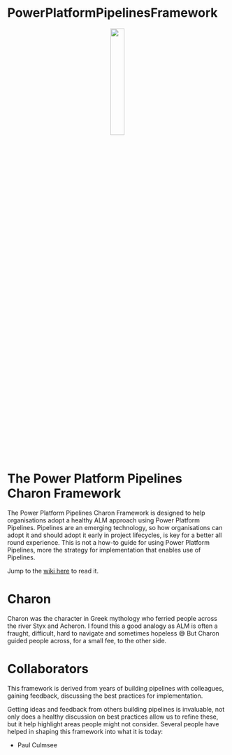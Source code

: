 # PowerPlatformPipelinesFramework

<p align="center">
<img src="https://github.com/user-attachments/assets/eaa6b229-ea1c-4c7b-a959-0b8568c330d9" width="25%" height="25%">
</p>


# The Power Platform Pipelines Charon Framework
The Power Platform Pipelines Charon Framework is designed to help organisations adopt a healthy ALM approach using Power Platform Pipelines. Pipelines are an emerging technology, so how organisations can adopt it and should adopt it early in project lifecycles, is key for a better all round experience. This is not a how-to guide for using Power Platform Pipelines, more the strategy for implementation that enables use of Pipelines.

Jump to the [wiki here](https://github.com/MattCollins-Jones/PowerPlatformPipelinesCharonFramework/wiki) to read it.

# Charon
Charon was the character in Greek mythology who ferried people across the river Styx and Acheron. I found this a good analogy as ALM is often a fraught, difficult, hard to navigate and sometimes hopeless 😅 But Charon guided people across, for a small fee, to the other side.

# Collaborators
This framework is derived from years of building pipelines with colleagues, gaining feedback, discussing the best practices for implementation. 

Getting ideas and feedback from others building pipelines is invaluable, not only does a healthy discussion on best practices allow us to refine these, but it help highlight areas people might not consider. Several people have helped in shaping this framework into what it is today:

* Paul Culmsee 
